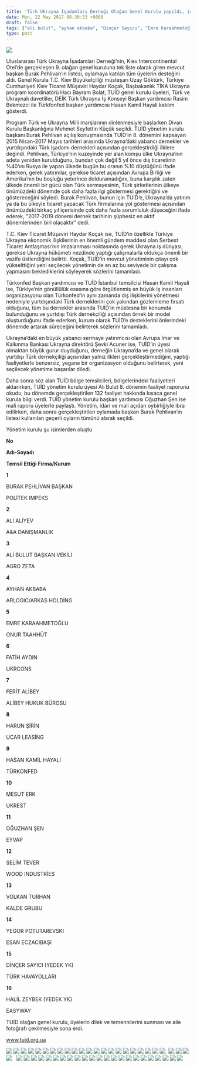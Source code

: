 ```yaml
---
title: 'Türk Ukrayna İşadamları Derneği Olağan Genel Kurulu yapıldı, işte yeni yönetim kurulu'
date: Mon, 22 May 2017 08:30:33 +0000
draft: false
tags: ["ali bulut", "ayhan akbaba", "Dinçer Sayıcı", "Emre Karaahmetoğlu", "Fatih Aydın", "Ferit Alibey", "Hacı Bayram Bolat", "Hasan Kamil Hayali", "Haydar Koçak", "Mehmet Seyfettin Küçük", "Mesut Erk", "Oğuzhan Şen", "Selim Tever", "Şevki Acuner", "TUİD", "TUİD (Türk Ukrayna İşadamları Derneği)", "TUİD genel kurul", "Ukrayna Türk İş Dünyası", "Ukrayna Türk toplumu", "Uzay Göktürk", "Volkan Turhan"]
type: post
---
```


![](http://burakpehlivan.org/wp-content/uploads/2017/05/IMG_9514-245.jpg)




Uluslararası Türk Ukrayna İşadamları Derneği’nin, Kiev Intercontinental Otel’de gerçekleşen 9. olağan genel kuruluna tek liste olarak giren mevcut başkan Burak Pehlivan’ın listesi, oylamaya katılan tüm üyelerin desteğini aldı. Genel Kurula T.C. Kiev Büyükelçiliği müsteşarı Uzay Göktürk, Türkiye Cumhuriyeti Kiev Ticaret Müşaviri Haydar Koçak, Başbakanlık TİKA Ukrayna program koordinatörü Hacı Bayram Bolat, TUİD genel kurulu üyeleri, Türk ve Ukraynalı davetliler, DEİK Türk Ukrayna İş Konseyi Başkan yardımcısı Rasim Bekmezci ile Türkfonfed başkan yardımcısı Hasan Kamil Hayali katılım gösterdi.




Program Türk ve Ukrayna Milli marşlarının dinlenmesiyle başlarken Divan Kurulu Başkanlığına Mehmet Seyfettin Küçük seçildi. TUİD yönetim kurulu başkanı Burak Pehlivan açılış konuşmasında TUİD’in 8. dönemini kapsayan 2015 Nisan-2017 Mayıs tarihleri arasında Ukrayna’daki yabancı dernekler ve yurtdışındaki Türk işadamı dernekleri açısından gerçekleştirdiği ilklere değindi. Pehlivan, Türkiye’nin kuzeyinde yer alan komşu ülke Ukrayna’nın adeta yeniden kurulduğunu, bundan çok değil 5 yıl önce dış ticaretinin %40’ını Rusya ile yapan ülkede bugün bu oranın %10 düştüğünü ifade ederken, gerek yatırımlar, gerekse ticaret açısından Avrupa Birliği ve Amerika’nın bu boşluğu yeterince dolduramadığını, buna karşılık zaten ülkede önemli bir gücü olan Türk sermayesinin, Türk şirketlerinin ülkeye önümüzdeki dönemde çok daha fazla ilgi göstermesi gerektiğini ve göstereceğini söyledi. Burak Pehlivan, bunun için TUİD’e, Ukrayna’da yatırım ya da bu ülkeyle ticaret yapacak Türk firmalarına yol göstermesi açısından önümüzdeki birkaç yıl içerisinde çok daha fazla sorumluluk düşeceğini ifade ederek, “2017-2019 dönemi dernek tarihinin şüphesiz en aktif dönemlerinden biri olacaktır” dedi.




T.C. Kiev Ticaret Müşaviri Haydar Koçak ise, TUİD’in özellikle Türkiye Ukrayna ekonomik ilişkilerinin en önemli gündem maddesi olan Serbest Ticaret Antlaşması’nın imzalanması noktasında gerek Ukrayna iş dünyası, gerekse Ukrayna hükümeti nezdinde yaptığı çalışmalarla oldukça önemli bir vazife üstlendiğini belirtti. Koçak, TUİD’in mevcut yönetiminin çıtayı çok yükselttiğini yeni seçilecek yönetimin de en az bu seviyede bir çalışma yapmasını beklediklerini söyleyerek sözlerini tamamladı.




Türkonfed Başkan yardımcısı ve TUİD İstanbul temsilcisi Hasan Kamil Hayali ise, Türkiye’nin gönüllülük esasına göre örgütlenmiş en büyük iş insanları organizasyonu olan Türkonfed’in aynı zamanda dış ilişkilerini yönetmesi nedeniyle yurtdışındaki Türk derneklerini çok yakından gözlemleme fırsatı olduğunu, tüm bu dernekler arasında TUİD’in müstesna bir konumda bulunduğunu ve yurtdışı Türk dernekçiliği açısından  örnek bir model oluşturduğunu ifade ederken, kurum olarak TUİD’e desteklerini önlerindeki dönemde artarak süreceğini belirterek sözlerini tamamladı.




Ukrayna’daki en büyük yabancı sermaye yatırımcısı olan Avrupa İmar ve Kalkınma Bankası Ukrayna direktörü Şevki Acuner ise, TUİD’in üyesi olmaktan büyük gurur duyduğunu, derneğin Ukrayna’da ve genel olarak yurtdışı Türk dernekçiliği açısından yalnız ilkleri gerçekleştirmediğini, yaptığı faaliyetlerle benzersiz, yegane bir organizasyon olduğunu belirterek, yeni seçilecek yönetime başarılar diledi.




Daha sonra söz alan TUİD bölge temsilcileri, bölgelerindeki faaliyetleri aktarırken, TUİD yönetim kurulu üyesi Ali Bulut 8. dönemin faaliyet raporunu okudu, bu dönemde gerçekleştirilen 132 faaliyet hakkında kısaca genel kurula bilgi verdi. TUİD yönetim kurulu başkan yardımcısı Oğuzhan Şen ise mali raporu üyelerle paylaştı. Yönetim, idari ve mali açıdan oybirliğiyle ibra edilirken, daha sonra gerçekleştirilen oylamada başkan Burak Pehlivan’ın listesi kullanılan geçerli oyların tümünü alarak seçildi.




Yönetim kurulu şu isimlerden oluştu 




















































































































**No**

**Adı-Soyadı**

**Temsil Ettiği Firma/Kurum**

**1**

BURAK PEHLİVAN
BAŞKAN

POLİTEK IMPEKS

**2**

ALİ ALİYEV

A&A DANIŞMANLIK

**3**

ALİ BULUT
BAŞKAN VEKİLİ

AGRO ZETA

**4**

AYHAN AKBABA

ARLOGIC/ARKAS HOLDİNG

**5**

EMRE KARAAHMETOĞLU

ONUR TAAHHÜT

**6**

FATİH AYDIN

UKRCONS

**7**

FERİT ALİBEY

ALİBEY HUKUK BÜROSU

**8**

HARUN ŞİRİN

UCAR LEASİNG

**9**

HASAN KAMİL HAYALİ

TÜRKONFED

**10**

MESUT ERK

UKREST

**11**

OĞUZHAN ŞEN

EYVAP

**12**

SELİM TEVER

WOOD INDUSTRİES

**13**

VOLKAN TURHAN

KALDE GRUBU

**14**

YEGOR POTUTAREVSKI

ESAN ECZACIBAŞI

**15**

DİNÇER SAYICI
(YEDEK YK)

TÜRK HAVAYOLLARI

**16**

HALİL ZEYBEK
(YEDEK YK)

EASYWAY




TUİD olağan genel kurulu, üyelerin dilek ve temennilerini sunması ve aile fotoğrafı çekilmesiyle sona erdi.





www.tuid.org.ua




![](http://burakpehlivan.org/wp-content/uploads/2017/05/IMG_9023-2.jpg) ![](http://burakpehlivan.org/wp-content/uploads/2017/05/IMG_9028-6.jpg) ![](http://burakpehlivan.org/wp-content/uploads/2017/05/IMG_9036-10.jpg) ![](http://burakpehlivan.org/wp-content/uploads/2017/05/IMG_9037-11.jpg) ![](http://burakpehlivan.org/wp-content/uploads/2017/05/IMG_9046-15.jpg) ![](http://burakpehlivan.org/wp-content/uploads/2017/05/IMG_9051-17.jpg) ![](http://burakpehlivan.org/wp-content/uploads/2017/05/IMG_9056-20.jpg) ![](http://burakpehlivan.org/wp-content/uploads/2017/05/IMG_9069-28.jpg) ![](http://burakpehlivan.org/wp-content/uploads/2017/05/IMG_9072-31.jpg) ![](http://burakpehlivan.org/wp-content/uploads/2017/05/IMG_9086-36.jpg) ![](http://burakpehlivan.org/wp-content/uploads/2017/05/IMG_9092-42.jpg) ![](http://burakpehlivan.org/wp-content/uploads/2017/05/IMG_9114-52.jpg) ![](http://burakpehlivan.org/wp-content/uploads/2017/05/IMG_9117-53.jpg) ![](http://burakpehlivan.org/wp-content/uploads/2017/05/IMG_9123-55.jpg) ![](http://burakpehlivan.org/wp-content/uploads/2017/05/IMG_9124-56.jpg) ![](http://burakpehlivan.org/wp-content/uploads/2017/05/IMG_9131-60.jpg) ![](http://burakpehlivan.org/wp-content/uploads/2017/05/IMG_9134-62.jpg) ![](http://burakpehlivan.org/wp-content/uploads/2017/05/IMG_9144-67.jpg) ![](http://burakpehlivan.org/wp-content/uploads/2017/05/IMG_9163-74.jpg) ![](http://burakpehlivan.org/wp-content/uploads/2017/05/IMG_9184-78.jpg) ![](http://burakpehlivan.org/wp-content/uploads/2017/05/IMG_9194-82.jpg) ![](http://burakpehlivan.org/wp-content/uploads/2017/05/IMG_9207-85.jpg)  ![](http://burakpehlivan.org/wp-content/uploads/2017/05/IMG_9235-96.jpg) ![](http://burakpehlivan.org/wp-content/uploads/2017/05/IMG_9239-99.jpg) ![](http://burakpehlivan.org/wp-content/uploads/2017/05/IMG_9253-106.jpg) ![](http://burakpehlivan.org/wp-content/uploads/2017/05/IMG_9260-110.jpg)   ![](http://burakpehlivan.org/wp-content/uploads/2017/05/IMG_9279-120.jpg) ![](http://burakpehlivan.org/wp-content/uploads/2017/05/IMG_9285-124.jpg) ![](http://burakpehlivan.org/wp-content/uploads/2017/05/IMG_9287-126.jpg) ![](http://burakpehlivan.org/wp-content/uploads/2017/05/IMG_9288-127.jpg) ![](http://burakpehlivan.org/wp-content/uploads/2017/05/IMG_9293-130.jpg) ![](http://burakpehlivan.org/wp-content/uploads/2017/05/IMG_9301-134.jpg) ![](http://burakpehlivan.org/wp-content/uploads/2017/05/IMG_9306-137.jpg) ![](http://burakpehlivan.org/wp-content/uploads/2017/05/IMG_9313-141.jpg) ![](http://burakpehlivan.org/wp-content/uploads/2017/05/IMG_9331-147.jpg) ![](http://burakpehlivan.org/wp-content/uploads/2017/05/IMG_9336-148.jpg) ![](http://burakpehlivan.org/wp-content/uploads/2017/05/IMG_9344-151.jpg) ![](http://burakpehlivan.org/wp-content/uploads/2017/05/IMG_9345-152.jpg) ![](http://burakpehlivan.org/wp-content/uploads/2017/05/IMG_9353-156.jpg) ![](http://burakpehlivan.org/wp-content/uploads/2017/05/IMG_9368-162.jpg) ![](http://burakpehlivan.org/wp-content/uploads/2017/05/IMG_9372-165.jpg) ![](http://burakpehlivan.org/wp-content/uploads/2017/05/IMG_9374-167.jpg) ![](http://burakpehlivan.org/wp-content/uploads/2017/05/IMG_9377-169.jpg) ![](http://burakpehlivan.org/wp-content/uploads/2017/05/IMG_9393-179.jpg) ![](http://burakpehlivan.org/wp-content/uploads/2017/05/IMG_9395-181.jpg) ![](http://burakpehlivan.org/wp-content/uploads/2017/05/IMG_9414-195.jpg) ![](http://burakpehlivan.org/wp-content/uploads/2017/05/IMG_9471-225.jpg) ![](http://burakpehlivan.org/wp-content/uploads/2017/05/IMG_9475-226.jpg) ![](http://burakpehlivan.org/wp-content/uploads/2017/05/IMG_9491-234.jpg)